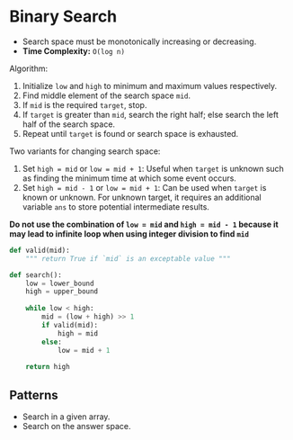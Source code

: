 # Binary Search

- Search space must be monotonically increasing or decreasing.
- **Time Complexity:** `O(log n)`

Algorithm:

1. Initialize `low` and `high` to minimum and maximum values respectively.
2. Find middle element of the search space `mid`.
3. If `mid` is the required `target`, stop.
4. If `target` is greater than `mid`, search the right half; else search the left
   half of the search space.
5. Repeat until `target` is found or search space is exhausted.

Two variants for changing search space:

1. Set `high = mid` or `low = mid + 1`: Useful when `target` is unknown such as
   finding the minimum time at which some event occurs.
2. Set `high = mid - 1` or `low = mid + 1`: Can be used when `target` is known
   or unknown. For unknown target, it requires an additional variable `ans` to
   store potential intermediate results.

**Do not use the combination of `low = mid` and `high = mid - 1` because it
may lead to infinite loop when using integer division to find `mid`**

```python
def valid(mid):
    """ return True if `mid` is an exceptable value """

def search():
    low = lower_bound
    high = upper_bound
    
    while low < high:
        mid = (low + high) >> 1
        if valid(mid):
            high = mid
        else:
            low = mid + 1
    
    return high
```

## Patterns

- Search in a given array.
- Search on the answer space.

